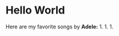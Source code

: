# Hello World

Here are my favorite songs by **Adele:**
1. 
1.
1.

[1]: https://en.wikipedia.org/wiki/Hobbit#Lifestyle
